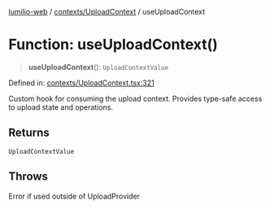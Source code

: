 [lumilio-web](../../../modules.md) / [contexts/UploadContext](../index.md) / useUploadContext

# Function: useUploadContext()

> **useUploadContext**(): `UploadContextValue`

Defined in: [contexts/UploadContext.tsx:321](https://github.com/EdwinZhanCN/Lumilio-Photos/blob/729730fd5cb8fff79935f1e81b8a78010586bf64/web/src/contexts/UploadContext.tsx#L321)

Custom hook for consuming the upload context.
Provides type-safe access to upload state and operations.

## Returns

`UploadContextValue`

## Throws

Error if used outside of UploadProvider
